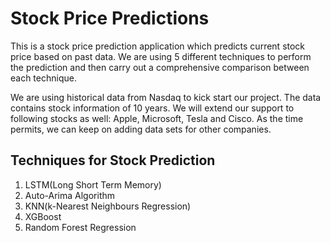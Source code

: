 # Stock Price Predictions

This is a stock price prediction application which predicts current stock price based on past data. We are using 5 different techniques to perform the prediction and then carry out a comprehensive comparison between each technique.

We are using historical data from Nasdaq to kick start our project. The data contains stock information of 10 years. We will extend our support to following stocks as well: Apple, Microsoft, Tesla and Cisco. As the time permits, we can keep on adding data sets for other companies.

## Techniques for Stock Prediction

1. LSTM(Long Short Term Memory)
2. Auto-Arima Algorithm
3. KNN(k-Nearest Neighbours Regression)
4. XGBoost
5. Random Forest Regression
